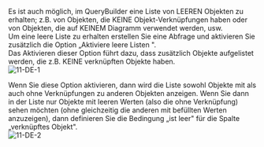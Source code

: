 

Es ist auch möglich, im QueryBuilder eine Liste von LEEREN Objekten zu
erhalten; z.B. von Objekten, die KEINE Objekt-Verknüpfungen haben oder
von Objekten, die auf KEINEM Diagramm verwendet werden, usw.  
Um eine leere Liste zu erhalten erstellen Sie eine Abfrage und
aktivieren Sie zusätzlich die Option „Aktiviere leere Listen ".  
Das Aktivieren dieser Option führt dazu, dass zusätzlich Objekte
aufgelistet werden, die z.B. KEINE verknüpften Objekte haben.  
![11-DE-1](//images.ctfassets.net/6mz8d8cle1nl/5iDg1NxieWwmIYGkIcYMs6/b77f3a688f7ff1140ef45b05e6cf9871/11-DE-1.png)
  
Wenn Sie diese Option aktivieren, dann wird die Liste sowohl Objekte mit
als auch ohne Verknüpfungen zu anderen Objekten anzeigen. Wenn Sie dann
in der Liste nur Objekte mit leeren Werten (also die ohne Verknüpfung)
sehen möchten (ohne gleichzeitig die anderen mit befüllten Werten
anzuzeigen), dann definieren Sie die Bedingung „ist leer" für die Spalte
„verknüpftes Objekt".  
![11-DE-2](//images.ctfassets.net/6mz8d8cle1nl/4AuYg946dGIuci22UiUcSk/ca7055470886181afcca6a00bbaa1db3/11-DE-2.png)


